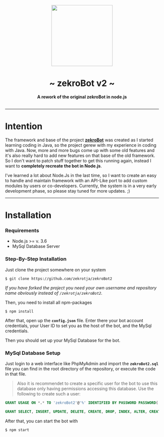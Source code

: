  <div align="center">
     <img src="http://zekro.de/zb2/src/logo_github.png" width="200"/>
     <h1>~ zekroBot v2 ~</h1>
     <strong>A rework of the original zekroBot in node.js</strong><br><br>
 </div>

---

# Intention

The framework and base of the project **[zekroBot](https://github.com/zekrotja/DiscordBot)** was created as I started learning coding in Java, so the project gerew with my experience in coding with Java. Now, more and more bugs come up with some old features and it's also really hard to add new features on that base of the old framework. So I don't want to patch stuff together to get this running again, instead I want to **completely recreate the bot in Node.js**.

I've learned a lot about Node.Js in the last time, so I want to create an easy to handle and maintain framework with an API-Like port to add custom modules by users or co-developers.
Currently, the system is in a very early development phase, so please stay tuned for more updates. ;)

---

# Installation

### Requirements

- Node.js >= v. 3.6
- MySql Database Server

### Step-By-Step Installation

Just clone the project somewhere on your system

```
$ git clone https://github.com/zekrotja/zekroBot2
```
*If you have forked the project you need your own username and repository name obviously instead of `/zekrotja/zekroBot2`.*

Then, you need to install all npm-packages
```
$ npm install
```

After that, open up the **`config.json`** file. Enter there your bot account credentials, your User ID to set you as the host of the bot, and the MySql credentials.

Then you should set up your MySql Database for the bot.

### MySql Database Setup

Just login to a web interface like PhpMyAdmin and import the **`zekroBot2.sql`** file you can find in the root directory of the repository, or execute the code in that file.

> Also it is recommendet to create a specific user for the bot to use this database only having permissions accessing this database. Use the following to create such a user:
```sql
GRANT USAGE ON *.* TO 'zekroBot2'@'%' IDENTIFIED BY PASSWORD PASSWORD('USER PASSWORD HERE');

GRANT SELECT, INSERT, UPDATE, DELETE, CREATE, DROP, INDEX, ALTER, CREATE TEMPORARY TABLES, EXECUTE, CREATE VIEW, SHOW VIEW, CREATE ROUTINE, ALTER ROUTINE, EVENT, TRIGGER ON `zekroBot2`.* TO 'zekroBot2'@'%';
```

After that, you can start the bot with
```
$ npm start
```